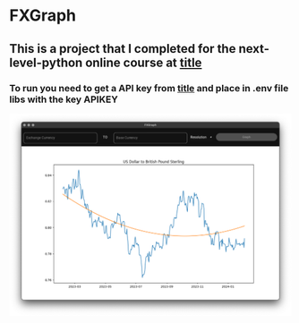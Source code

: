 # FXGraph

## This is a project that I completed for the next-level-python online course at [title](https://www.arjancodes.com)

### To run you need to get a API key from [title](https://fxratesapi.com) and place in .env file libs with the key APIKEY

![image info](screenshot.png)